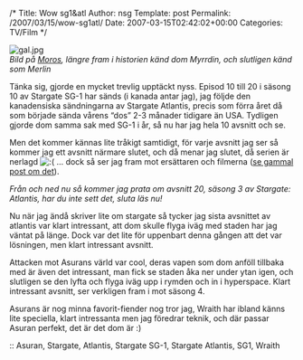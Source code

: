/*
 Title: Wow sg1&#038;atl
 Author: nsg
 Template: post
 Permalink: /2007/03/15/wow-sg1atl/
 Date: 2007-03-15T02:42:02+00:00
 Categories: TV/Film
*/
<div class="center">
  <img id="image355" src="http://cdn.junkpile.se/2007/03/gal.jpg" alt="gal.jpg" /><br /><em>Bild på <a href="http://en.wikipedia.org/wiki/Moros_(Stargate)">Moros</a>, längre fram i historien känd dom Myrrdin, och slutligen känd som Merlin</em>
</div>

Tänka sig, gjorde en mycket trevlig upptäckt nyss. Episod 10 till 20 i säsong 10 av Stargate SG-1 har sänds (i kanada antar jag), jag följde den kanadensiska sändningarna av Stargate Atlantis, precis som förra året då som började sända vårens &#8220;dos&#8221; 2-3 månader tidigare än USA. Tydligen gjorde dom samma sak med SG-1 i år, så nu har jag hela 10 avsnitt och se.

Men det kommer kännas lite tråkigt samtidigt, för varje avsnitt jag ser så kommer jag ett avsnitt närmare slutet, och då menar jag slutet, då serien är nerlagd <img src="http://nsg.cc/wp-includes/images/smilies/icon_sad.gif" alt=":(" class="wp-smiley" /> &#8230; dock så ser jag fram mot ersättaren och filmerna ([se gammal post om det][1]).

*Från och ned nu så kommer jag prata om avsnitt 20, säsong 3 av Stargate: Atlantis, har du inte sett det, sluta läs nu!*

Nu när jag ändå skriver lite om stargate så tycker jag sista avsnittet av atlantis var klart intressant, att dom skulle flyga iväg med staden har jag väntat på länge. Dock var det lite för uppenbart denna gången att det var lösningen, men klart intressant avsnitt.

Attacken mot Asurans värld var cool, deras vapen som dom anföll tillbaka med är även det intressant, man fick se staden åka ner under ytan igen, och slutligen se den lyfta och flyga iväg upp i rymden och in i hyperspace. Klart intressant avsnitt, ser verkligen fram i mot säsong 4.

Asurans är nog minna favorit-fiender nog tror jag, Wraith har ibland känns lite speciella, klart intressanta men jag föredrar teknik, och där passar Asuran perfekt, det är det dom är :) 

:: Asuran, Stargate, Atlantis, Stargate SG-1, Stargate Atlantis, SG1, Wraith

<small></small>

 [1]: http://junkpile.se/~s/wp/2007/01/stargate-serie-nr-3-2-filmer/
